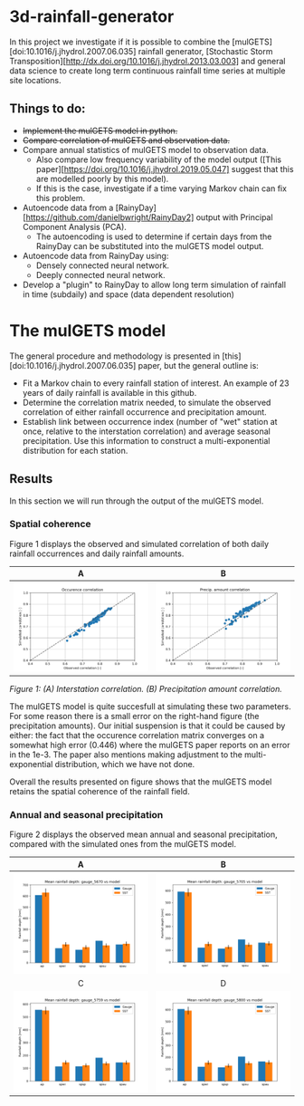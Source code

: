 # 3d-rainfall-generator
In this project we investigate if it is possible to combine the [mulGETS][doi:10.1016/j.jhydrol.2007.06.035] rainfall generator, [Stochastic Storm Transposition][http://dx.doi.org/10.1016/j.jhydrol.2013.03.003] and general data science to create long term continuous rainfall time series at multiple site locations.



## Things to do:

* ~~Implement the mulGETS model in python.~~
* ~~Compare correlation of mulGETS and observation data.~~
* Compare annual statistics of mulGETS model to observation data.
  * Also compare low frequency variability of the model output ([This paper][https://doi.org/10.1016/j.jhydrol.2019.05.047] suggest that this are modelled poorly by this model).
  * If this is the case, investigate if a time varying Markov chain can fix this problem.
* Autoencode data from a [RainyDay][https://github.com/danielbwright/RainyDay2] output with Principal Component Analysis (PCA).
  * The autoencoding is used to determine if certain days from the RainyDay can be substituted into the mulGETS model output.
* Autoencode data from RainyDay using:
  * Densely connected neural network.
  * Deeply connected neural network.
* Develop a "plugin" to RainyDay to allow long term simulation of rainfall in time (subdaily) and space (data dependent resolution)



# The mulGETS model

The general procedure and methodology is presented in [this][doi:10.1016/j.jhydrol.2007.06.035] paper, but the general outline is:

* Fit a Markov chain to every rainfall station of interest. An example of 23 years of daily rainfall is available in this github.
* Determine the correlation matrix needed, to simulate the observed correlation of either rainfall occurrence and precipitation amount.
* Establish link between occurrence index (number of "wet" station at once, relative to the interstation correlation) and average seasonal precipitation. Use this information to construct a multi-exponential distribution for each station.

## Results

In this section we will run through the output of the mulGETS model.

### Spatial coherence

Figure 1 displays the observed and simulated correlation of both daily rainfall occurrences and daily rainfall amounts. 

A             |  B
:-------------------------:|:-------------------------:
![](diagnostic_plots/occurence_correlation.png)  | ![](diagnostic_plots/precip_correlation.png) 
*Figure 1: (A) Interstation correlation. (B) Precipitation amount correlation.*

The mulGETS model is quite succesfull at simulating these two parameters. For some reason there is a small error on the right-hand figure (the precipitation amounts). Our initial suspension is that it could be caused by either: the fact that the occurence correlation matrix converges on a somewhat high error (0.446) where the mulGETS paper reports on an error in the 1e-3. The paper also mentions making adjustment to the multi-exponential distribution, which we have not done. 

Overall the results presented on figure shows that the mulGETS model retains the spatial coherence of the rainfall field.

### Annual and seasonal precipitation
Figure 2 displays the observed mean annual and seasonal precipitation, compared with the simulated ones from the mulGETS model.

A             |  B
:-------------------------:|:-------------------------:
![](diagnostic_plots/5670/5670_mean-precip.png)  |![](diagnostic_plots/5705/5705_mean-precip.png)
C              |  D
![](diagnostic_plots/5759/5759_mean-precip.png)  |![](diagnostic_plots/5800/5800_mean-precip.png)